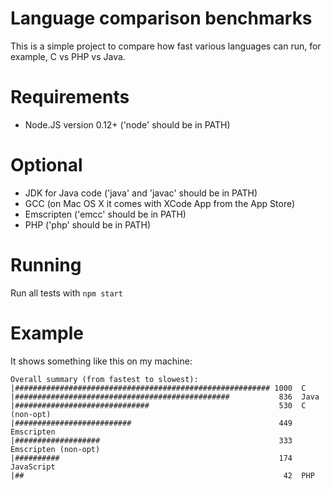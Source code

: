 # Language comparison benchmarks

This is a simple project to compare how fast various languages can run, for example, C vs PHP vs Java.

# Requirements

* Node.JS version 0.12+ ('node' should be in PATH)

# Optional

* JDK for Java code ('java' and 'javac' should be in PATH)
* GCC (on Mac OS X it comes with XCode App from the App Store)
* Emscripten ('emcc' should be in PATH)
* PHP ('php' should be in PATH)

# Running

Run all tests with `npm start`

# Example

It shows something like this on my machine:

```
Overall summary (from fastest to slowest):
|######################################################### 1000  C
|################################################           836  Java
|##############################                             530  C (non-opt)
|##########################                                 449  Emscripten
|###################                                        333  Emscripten (non-opt)
|##########                                                 174  JavaScript
|##                                                          42  PHP
```
